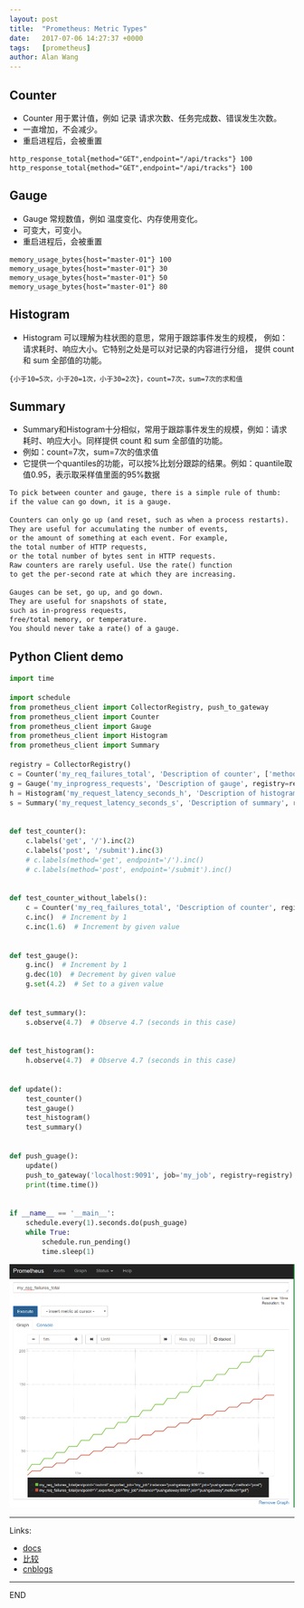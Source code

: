 ```yaml
---
layout: post
title:  "Prometheus: Metric Types"
date:   2017-07-06 14:27:37 +0000
tags:   [prometheus]
author: Alan Wang
---
```

## Counter
- Counter 用于累计值，例如 记录 请求次数、任务完成数、错误发生次数。
- 一直增加，不会减少。
- 重启进程后，会被重置

```shell
http_response_total{method="GET",endpoint="/api/tracks"} 100
http_response_total{method="GET",endpoint="/api/tracks"} 100
```

## Gauge
- Gauge 常规数值，例如 温度变化、内存使用变化。
- 可变大，可变小。
- 重启进程后，会被重置

```shell
memory_usage_bytes{host="master-01"} 100
memory_usage_bytes{host="master-01"} 30
memory_usage_bytes{host="master-01"} 50
memory_usage_bytes{host="master-01"} 80
```

## Histogram

- Histogram 可以理解为柱状图的意思，常用于跟踪事件发生的规模，
例如：请求耗时、响应大小。它特别之处是可以对记录的内容进行分组，
提供 count 和 sum 全部值的功能。

```shell
{小于10=5次，小于20=1次，小于30=2次}，count=7次，sum=7次的求和值
```

## Summary

- Summary和Histogram十分相似，常用于跟踪事件发生的规模，例如：请求耗时、响应大小。同样提供 count 和 sum 全部值的功能。
- 例如：count=7次，sum=7次的值求值
- 它提供一个quantiles的功能，可以按%比划分跟踪的结果。例如：quantile取值0.95，表示取采样值里面的95%数据

```
To pick between counter and gauge, there is a simple rule of thumb: 
if the value can go down, it is a gauge.

Counters can only go up (and reset, such as when a process restarts). 
They are useful for accumulating the number of events, 
or the amount of something at each event. For example, 
the total number of HTTP requests, 
or the total number of bytes sent in HTTP requests. 
Raw counters are rarely useful. Use the rate() function 
to get the per-second rate at which they are increasing.

Gauges can be set, go up, and go down. 
They are useful for snapshots of state, 
such as in-progress requests, 
free/total memory, or temperature. 
You should never take a rate() of a gauge.
```

## Python Client demo
```python
import time

import schedule
from prometheus_client import CollectorRegistry, push_to_gateway
from prometheus_client import Counter
from prometheus_client import Gauge
from prometheus_client import Histogram
from prometheus_client import Summary

registry = CollectorRegistry()
c = Counter('my_req_failures_total', 'Description of counter', ['method', 'endpoint'], registry=registry)
g = Gauge('my_inprogress_requests', 'Description of gauge', registry=registry)
h = Histogram('my_request_latency_seconds_h', 'Description of histogram', registry=registry)
s = Summary('my_request_latency_seconds_s', 'Description of summary', registry=registry)


def test_counter():
    c.labels('get', '/').inc(2)
    c.labels('post', '/submit').inc(3)
    # c.labels(method='get', endpoint='/').inc()
    # c.labels(method='post', endpoint='/submit').inc()


def test_counter_without_labels():
    c = Counter('my_req_failures_total', 'Description of counter', registry=registry)
    c.inc()  # Increment by 1
    c.inc(1.6)  # Increment by given value


def test_gauge():
    g.inc()  # Increment by 1
    g.dec(10)  # Decrement by given value
    g.set(4.2)  # Set to a given value


def test_summary():
    s.observe(4.7)  # Observe 4.7 (seconds in this case)


def test_histogram():
    h.observe(4.7)  # Observe 4.7 (seconds in this case)


def update():
    test_counter()
    test_gauge()
    test_histogram()
    test_summary()


def push_guage():
    update()
    push_to_gateway('localhost:9091', job='my_job', registry=registry)
    print(time.time())


if __name__ == '__main__':
    schedule.every(1).seconds.do(push_guage)
    while True:
        schedule.run_pending()
        time.sleep(1)
```

![](/assets/images/prometheus-metric-types/count-with-labels.png)

---

Links:
- [docs](https://prometheus.io/docs/concepts/metric_types/)
- [比较]('https://prometheus.io/docs/practices/instrumentation/#counter-vs.-gauge,-summary-vs.-histogram')
- [cnblogs](http://www.cnblogs.com/vovlie/p/Prometheus_CONCEPTS.html)

---
END
